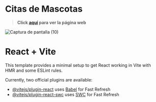 # Citas de Mascotas

> **Click [aquí](https://citas-de-mascotas.vercel.app/ "hola") para ver la página web**

![Captura de pantalla (10)](https://github.com/NPollito/citas-de-mascotas/assets/80648862/65ab769a-aef0-4185-9f4f-825f56a48326)


# React + Vite

This template provides a minimal setup to get React working in Vite with HMR and some ESLint rules.

Currently, two official plugins are available:

- [@vitejs/plugin-react](https://github.com/vitejs/vite-plugin-react/blob/main/packages/plugin-react/README.md) uses [Babel](https://babeljs.io/) for Fast Refresh
- [@vitejs/plugin-react-swc](https://github.com/vitejs/vite-plugin-react-swc) uses [SWC](https://swc.rs/) for Fast Refresh
